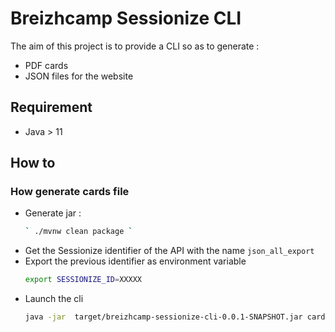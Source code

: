 # Breizhcamp Sessionize CLI

The aim of this project is to provide a CLI so as to generate :
* PDF cards
* JSON files for the website

## Requirement

* Java > 11

## How to 

### How generate cards file
* Generate jar :
  ```bash
  ` ./mvnw clean package `
   ```
* Get the Sessionize identifier of the API with the name `json_all_export`
* Export the previous identifier as environment variable 
    ```bash
    export SESSIONIZE_ID=XXXXX
   ```
* Launch the cli
    ```bash
    java -jar  target/breizhcamp-sessionize-cli-0.0.1-SNAPSHOT.jar card
   ```